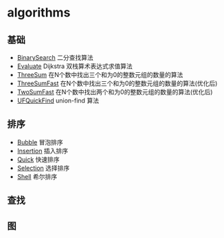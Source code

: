 # algorithms


## 基础

- [BinarySearch](/src/ch1/fundamentals/BinarySearch.java) 二分查找算法
- [Evaluate](/src/ch1/fundamentals/Evaluate.java) Dijkstra 双栈算术表达式求值算法
- [ThreeSum](/src/ch1/fundamentals/ThreeSum.java) 在N个数中找出三个和为0的整数元组的数量的算法
- [ThreeSumFast](/src/ch1/fundamentals/ThreeSumFast.java) 在N个数中找出三个和为0的整数元组的数量的算法(优化后)
- [TwoSumFast](/src/ch1/fundamentals/TwoSumFast.java) 在N个数中找出两个和为0的整数元组的数量的算法(优化后)
- [UFQuickFind](/src/ch1/fundamentals/UFQuickFind.java) union-find 算法

## 排序

- [Bubble](/src/ch2/sorting/Bubble.java) 冒泡排序
- [Insertion](/src/ch2/sorting/Insertion.java) 插入排序
- [Quick](/src/ch2/sorting/Quick.java) 快速排序
- [Selection](/src/ch2/sorting/Selection.java) 选择排序
- [Shell](/src/ch2/sorting/Shell.java) 希尔排序


## 查找

## 图
